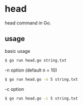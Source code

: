 # head
head command in Go.

## usage
basic usage
```bash
$ go run head.go string.txt
```

-n option (default n = 10) 
```bash
$ go run head.go -n 5 string.txt
```

-c option
```bash
$ go run head.go -c 5 string.txt
```